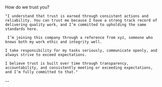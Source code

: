 How do we trust you?

	"I understand that trust is earned through consistent actions and reliability. You can trust me because I have a strong track record of delivering quality work, and I’m committed to upholding the same standards here.

	 I’m joining this company through a reference from xyz, someone who knows both my work ethic and integrity well. 

	I take responsibility for my tasks seriously, communicate openly, and always strive to exceed expectations. 

	I believe trust is built over time through transparency, accountability, and consistently meeting or exceeding expectations, and I’m fully committed to that."




















































--